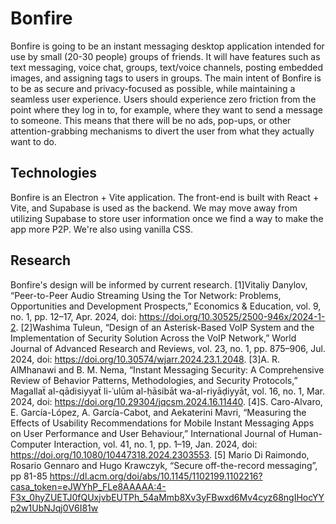 # Bonfire
Bonfire is going to be an instant messaging desktop application intended for use by small (20-30 people) groups of friends. It will have features such as text messaging, voice chat, groups, text/voice channels, posting embedded images, and assigning tags to users in groups. The main intent of Bonfire is to be as secure and privacy-focused as possible, while maintaining a seamless user experience. Users should experience zero friction from the point where they log in to, for example, where they want to send a message to someone. This means that there will be no ads, pop-ups, or other attention-grabbing mechanisms to divert the user from what they actually want to do. 

## Technologies
Bonfire is an Electron + Vite application. The front-end is built with React + Vite, and Supabase is used as the backend. We may move away from utilizing Supabase to store user information once we find a way to make the app more P2P. We're also using vanilla CSS. 

## Research
Bonfire's design will be informed by current research.
[1]Vitaliy Danylov, “Peer-to-Peer Audio Streaming Using the Tor Network: Problems, Opportunities and Development Prospects,” Economics & Education, vol. 9, no. 1, pp. 12–17, Apr. 2024, doi: https://doi.org/10.30525/2500-946x/2024-1-2.
[2]Washima Tuleun, “Design of an Asterisk-Based VoIP System and the Implementation of Security Solution Across the VoIP Network,” World Journal of Advanced Research and Reviews, vol. 23, no. 1, pp. 875–906, Jul. 2024, doi: https://doi.org/10.30574/wjarr.2024.23.1.2048.
[3]A. R. AlMhanawi and B. M. Nema, “Instant Messaging Security: A Comprehensive Review of Behavior Patterns, Methodologies, and Security Protocols,” Magallaẗ al-qādisiyyaẗ li-ʿulūm al-ḥāsibāt wa-al-riyāḍiyyāt, vol. 16, no. 1, Mar. 2024, doi: https://doi.org/10.29304/jqcsm.2024.16.11440.
[4]S. Caro-Alvaro, E. García-López, A. García-Cabot, and Aekaterini Mavri, “Measuring the Effects of Usability Recommendations for Mobile Instant Messaging Apps on User Performance and User Behaviour,” International Journal of Human-Computer Interaction, vol. 41, no. 1, pp. 1–19, Jan. 2024, doi: https://doi.org/10.1080/10447318.2024.2303553.
[5] Mario Di Raimondo, Rosario Gennaro and Hugo Krawczyk, “Secure off-the-record messaging”, pp 81-85 https://dl.acm.org/doi/abs/10.1145/1102199.1102216?casa_token=eJWYhP_FLe8AAAAA:4-F3x_0hyZUETJ0fQUxjvbEUTPh_54aMmb8Xv3yFBwxd6Mv4cyz68ngIHocYYp2w1UbNJqj0V6I81w
